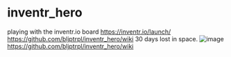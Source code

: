# inventr_hero
playing with the inventr.io board https://inventr.io/launch/
https://github.com/bljptrpl/inventr_hero/wiki
30 days lost in space.
![image](https://user-images.githubusercontent.com/79495801/235278424-5853a61b-0d2e-4b1b-9061-c858912fa8b9.png)
https://github.com/bljptrpl/inventr_hero/wiki
